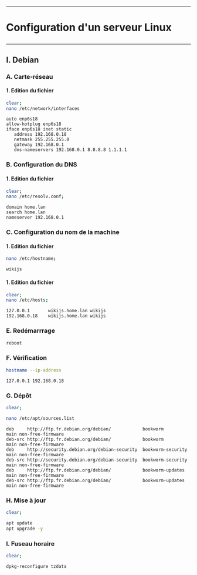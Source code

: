 ----------------------------------------------------------------------------------------------------------------------------
# <p alig='center'> Configuration d'un serveur Linux </p>
----------------------------------------------------------------------------------------------------------------------------
## I. Debian
### A. Carte-réseau
#### 1. Edition du fichier
```bash
clear;
nano /etc/network/interfaces
```

```
auto enp6s18
allow-hotplug enp6s18
iface enp6s18 inet static
   address 192.168.0.18
   netmask 255.255.255.0
   gateway 192.168.0.1
   dns-nameservers 192.168.0.1 8.8.8.8 1.1.1.1
```

### B. Configuration du DNS
#### 1. Edition du fichier
```bash
clear;
nano /etc/resolv.conf;
```
```
domain home.lan
search home.lan
nameserver 192.168.0.1
```

### C. Configuration du nom de la machine
#### 1. Edition du fichier
```bash
nano /etc/hostname;
```
```
wikijs
```

#### 1. Edition du fichier
```bash
clear;
nano /etc/hosts;
```

```
127.0.0.1       wikijs.home.lan wikijs
192.168.0.18    wikijs.home.lan wikijs
```
### E. Redémarrrage
```bash
reboot
```
### F. Vérification
```bash
hostname --ip-address
```

```
127.0.0.1 192.168.0.18
```

### G. Dépôt
```bash
clear;

nano /etc/apt/sources.list
```

```
deb     http://ftp.fr.debian.org/debian/            bookworm           main non-free-firmware
deb-src http://ftp.fr.debian.org/debian/            bookworm           main non-free-firmware
deb     http://security.debian.org/debian-security  bookworm-security  main non-free-firmware
deb-src http://security.debian.org/debian-security  bookworm-security  main non-free-firmware
deb     http://ftp.fr.debian.org/debian/            bookworm-updates   main non-free-firmware
deb-src http://ftp.fr.debian.org/debian/            bookworm-updates   main non-free-firmware
```

### H. Mise à jour
```bash
clear;

apt update
apt upgrade -y
```

### I. Fuseau horaire
```bash
clear;

dpkg-reconfigure tzdata
```
